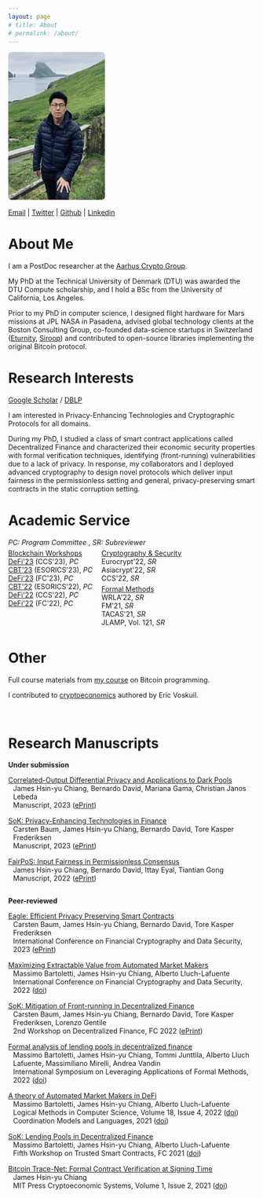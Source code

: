 ```yaml
---
layout: page
# title: About
# permalink: /about/
---
```


<!-- # About me -->

<img src="images/me2.png" width="197px">

[Email](mailto:james.chiangwu@gmail.com) |
[Twitter](https://twitter.com/digi_james) |
[Github](https://github.com/jachiang) |
[Linkedin](https://www.linkedin.com/in/jameshsinyuchiang)


# About Me

I am a PostDoc researcher at the [Aarhus Crypto Group](https://users-cs.au.dk/orlandi/cryptogroup/). 

My PhD at the Technical University of Denmark (DTU) was awarded the DTU Compute scholarship, and I hold a BSc from the University of California, Los Angeles. 

<!-- I am a member of the Formal Methods section of DTU, advised by [Alberto Lluch-Lafuente](http://www.imm.dtu.dk/~albl/), and the Cryptography group of IT University of Copenhagen, advised by [Bernardo David](http://www.bmdavid.com/). I have also had the fortune to be advised by [Massimo Bartoletti](https://tcs.unica.it/members/bart) (UniCa) and [Ittay Eyal](https://webee.technion.ac.il/people/ittay/) (Technion). -->

Prior to my PhD in computer science, I designed flight hardware for Mars missions at JPL NASA in Pasadena, advised global technology clients at the Boston Consulting Group, co-founded data-science startups in Switzerland ([Eturnity](https://eturnity.com/en/), [Siroop](https://www.handelszeitung.ch/unternehmen/so-teuer-war-fur-coop-und-swisscom-das-experiment-siroop)) and contributed to open-source libraries implementing the original Bitcoin protocol. 

# Research Interests

[Google Scholar](https://scholar.google.com/citations?hl=en&sortby=pubdate) / [DBLP](https://dblp.uni-trier.de/pid/282/1574.html)

I am interested in Privacy-Enhancing Technologies and Cryptographic Protocols for all domains.

During my PhD, I studied a class of smart contract applications called Decentralized Finance and characterized their economic security properties with formal verification techniques, identifying (front-running) vulnerabilities due to a lack of privacy. In response, my collaborators and I deployed advanced cryptography to design novel protocols which deliver input fairness in the permissionless setting and general, privacy-preserving smart contracts in the static corruption setting. 
<!-- I am interested in investigating universally expressive, privacy-preserving smart contracts
that scale and are secure against adaptive adversaries with a corruption budget applicable 
across all online internet participants. -->

# Academic Service

<div style = "padding:0px 0px 5px 0px">
<em>PC: Program Committee</em> , <em>SR: Subreviewer</em>
</div>

<!-- Div containing floating divs ... -->
<div style = "display:inline-block; padding:0px 0px 5px 0px">

<div style = "width:190px; float:left; padding:0px 0px 5px 0px">
  <u>Blockchain Workshops</u> <br>
  <a href="https://defi.security/">DeFi'23</a> (CCS'23), <em>PC</em> <br>
  <a href="https://deic.uab.cat/cbt/cbt2023/">CBT'23</a> (ESORICS'23), <em>PC</em> <br>
  <a href="https://fc23.ifca.ai/defi/">DeFi'23</a> (FC'23), <em>PC</em><br>
  <a href="https://deic.uab.cat/cbt/cbt2022/">CBT'22</a> (ESORICS'22), <em>PC</em> <br>
  <a href="https://dl.acm.org/action/showFmPdf?doi=10.1145%2F3560832">DeFi'22</a> (CCS'22), <em>PC</em> <br>
  <a href="https://fc22.ifca.ai/defi/">DeFi'22</a> (FC'22), <em>PC</em>
</div>

<div style = "width:180px;  float:left;  padding:0px 0px 5px 0px">
  <u>Cryptography & Security</u> <br>
  Eurocrypt'22, <em>SR</em> <br>
  Asiacrypt'22, <em>SR</em> <br>
  CCS'22, <em>SR</em>   
</div>

<div style = "width:190px;  float:left; padding:0px">
  <u>Formal Methods</u> <br>
  WRLA'22, <em>SR</em> <br>
  FM'21, <em>SR</em> <br>
  TACAS'21, <em>SR</em> <br>
  JLAMP, Vol. 121, <em>SR</em>
</div> 

</div>



# Other
<div style = "display:inline-block; padding:0px 0px 20px 0px">
Full course materials from <a href="https://teachbitcoin.io/curriculum/">my course</a> on Bitcoin programming.<br>

I contributed to <a href="https://voskuil.org/cryptoeconomics/">cryptoeconomics</a> authored by Eric Voskuil.
</div>


# Research Manuscripts

**Under submission**

<div style = "padding:0px 0px 15px 0px">
<u>Correlated-Output Differential Privacy and Applications to Dark Pools</u> <br>
  <div style = "padding:0px 0px 0px 10px">
  James Hsin-yu Chiang, Bernardo David, Mariana Gama, Christian Janos Lebeda <br>
    Manuscript, 2023 (<a href="https://eprint.iacr.org/2023/943">ePrint</a>)
  </div>
</div>

<div style = "padding:0px 0px 15px 0px">
<u>SoK: Privacy-Enhancing Technologies in Finance</u> <br>
<div style = "padding:0px 0px 0px 10px">
 Carsten Baum, James Hsin-yu Chiang, Bernardo David, Tore Kasper Frederiksen <br>
  Manuscript, 2023 (<a href="https://eprint.iacr.org/2023/122">ePrint</a>)
</div>
</div>

<div style = "padding:0px 0px 15px 0px">
<u>FairPoS: Input Fairness in Permissionless Consensus</u> <br>
<div style = "padding:0px 0px 0px 10px">
  James Hsin-yu Chiang, Bernardo David, Ittay Eyal, Tiantian Gong <br>
  Manuscript, 2022 (<a href="https://eprint.iacr.org/2022/1442">ePrint</a>)
</div>
</div>


**Peer-reviewed**

<div style = "padding:0px 0px 15px 0px">
<u>Eagle: Efficient Privacy Preserving Smart Contracts</u> <br>
<div style = "padding:0px 0px 0px 10px">
  Carsten Baum, James Hsin-yu Chiang, Bernardo David, Tore Kasper Frederiksen <br>
  International Conference on Financial Cryptography and Data Security, 2023 (<a href="https://eprint.iacr.org/2022/1435">ePrint</a>)
</div>
</div>

<div style = "padding:0px 0px 15px 0px">
<u>Maximizing Extractable Value from Automated Market Makers</u> <br>
<div style = "padding:0px 0px 0px 10px">
  Massimo Bartoletti, James Hsin-yu Chiang, Alberto Lluch-Lafuente <br>
  International Conference on Financial Cryptography and Data Security, 2022 (<a href="https://doi.org/10.1007/978-3-031-18283-9_1">doi</a>)
</div>
</div>

<div style = "padding:0px 0px 15px 0px">
<u>SoK: Mitigation of Front-running in Decentralized Finance</u> <br>
<div style = "padding:0px 0px 0px 10px">
  Carsten Baum, James Hsin-yu Chiang, Bernardo David, Tore Kasper Frederiksen, Lorenzo Gentile <br>
  2nd Workshop on Decentralized Finance, FC 2022 (<a href="https://eprint.iacr.org/2021/1628">ePrint</a>)
</div>
</div>


<div style = "padding:0px 0px 15px 0px">
<u>Formal analysis of lending pools in decentralized finance</u> <br>
<div style = "padding:0px 0px 0px 10px">
Massimo Bartoletti, James Hsin-yu Chiang, Tommi Junttila, Alberto Lluch Lafuente, Massimiliano Mirelli, Andrea Vandin <br>
International Symposium on Leveraging Applications of Formal Methods, 2022 (<a href="https://doi.org/10.1007/978-3-031-19759-8_21">doi</a>)
</div>
</div>

<div style = "padding:0px 0px 15px 0px">
<u>A theory of Automated Market Makers in DeFi</u> <br>
<div style = "padding:0px 0px 0px 10px">
  Massimo Bartoletti, James Hsin-yu Chiang, Alberto Lluch-Lafuente <br>
  Logical Methods in Computer Science, Volume 18, Issue 4, 2022 (<a href="https://doi.org/10.46298/lmcs-18(4:12)2022">doi</a>) <br>
  Coordination Models and Languages, 2021 (<a href="https://doi.org/10.1007/978-3-030-78142-2_11">doi</a>)
</div>
</div>

<div style = "padding:0px 0px 15px 0px">
<u> SoK: Lending Pools in Decentralized Finance</u> <br>
<div style = "padding:0px 0px 0px 10px">
  Massimo Bartoletti, James Hsin-yu Chiang, Alberto Lluch-Lafuente <br>
  Fifth Workshop on Trusted Smart Contracts, FC 2021 (<a href="https://doi.org/10.1007/978-3-662-63958-0_40">doi</a>)
</div>
</div>

<div style = "padding:0px 0px 15px 0px">
<u> Bitcoin Trace-Net: Formal Contract Verification at Signing Time</u> <br>
<div style = "padding:0px 0px 0px 10px">
  James Hsin-yu Chiang <br>
  MIT Press Cryptoeconomic Systems, Volume 1, Issue 2, 2021 (<a href="https://cryptoeconomicsystems.pubpub.org/pub/chiang-trace-net/release/4">doi</a>)
</div>
</div>


